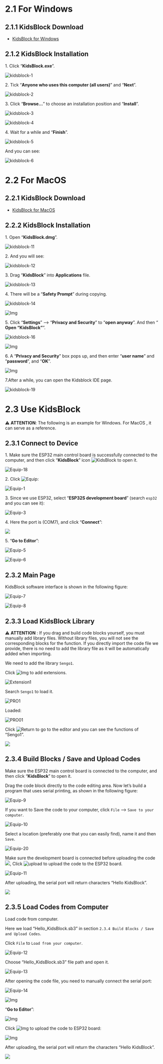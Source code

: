 # 2.1 For Windows

## 2.1.1 KidsBlock  Download

* [KidsBlock for Windows](https://xiazai.keyesrobot.cn/KidsBlock.exe)

## 2.1.2 KidsBlock Installation

1\. Click “**KidsBlock.exe**”.

![kidsblock-1](./media/kidsblock-1.png)

2\. Tick “**Anyone who uses this computer (all users)**”  and “**Next**”.

![kidsblock-2](./media/kidsblock-2.png)

3\. Click “**Browse...**” to choose an installation position and “**Install**”.

![kidsblock-3](./media/kidsblock-3.png)

![kidsblock-4](./media/kidsblock-4.png)

4\. Wait for a while and “**Finish**”.

![kidsblock-5](./media/kidsblock-5.png)

And you can see:

![kidsblock-6](./media/kidsblock-6.png)

# 2.2 For MacOS

## 2.2.1 KidsBlock Download

* [KidsBlock for MacOS](https://xiazai.keyesrobot.cn/KidsBlock.dmg)

## 2.2.2 KidsBlock Installation

1\. Open “**KidsBlock.dmg**”.

![kidsblock-11](./media/kidsblock-11.png)



2\. And you will see:

![kidsblock-12](./media/kidsblock-12.png)



3\. Drag “**KidsBlock**” into **Applications** file.

![kidsblock-13](./media/kidsblock-13.png)

4\. There will be a “**Safety Prompt**” during copying.

![kidsblock-14](./media/kidsblock-14.png)

![Img](./media/kidsblock-15.png)

5\.  Click “**Settings**” –> “**Privacy and Security**” to “**open anyway**”. And then “ **Open “KidsBlock”**”.

![kidsblock-16](./media/kidsblock-16.png)

![Img](./media/kidsblock-17.png)

6\. A “**Privacy and Security**” box pops up, and then enter “**user name**” and “**password**”, and “**OK**”.

![Img](./media/kidsblock-18.png)

7.After a while, you can open the Kidsblock IDE page.

![kidsblock-19](./media/kidsblock-19.png)

# 2.3 Use KidsBlock

⚠️ **ATTENTION**: The following is an example for Windows. For MacOS , it can serve as a reference.

## 2.3.1 Connect to Device

1\. Make sure the ESP32 main control board is successfully connected to the computer, and then click “**KidsBlock**” icon ![KidsBlock](./media/KidsBlock.png) to open it.

![Equip-18](./media/Equip-18.png)

2\. Click ![Equip](./media/Equip.png):

![Equip-1](./media/Equip-1.png)

3\. Since we use ESP32, select “**ESP32S development board**” (search `esp32` and you can see it):

![Equip-3](./media/Equip-3.png)

4\. Here the port is (COM7), and click “**Connect**”:

![](./media/Equip-4.png)

5\. “**Go to Editor**”:

![Equip-5](./media/Equip-5.png)

![Equip-6](./media/Equip-6.png)



## 2.3.2 Main Page

KidsBlock software interface is shown in the following figure:

![Equip-7](./media/Equip-7.png)

![Equip-8](./media/Equip-8.png)



## 2.3.3 Load KidsBlock Library

⚠️ **ATTENTION** : If you drag and build code blocks yourself, you must manually add library files. Without library files, you will not see the corresponding blocks for the function. If you directly import the code file we provide, there is no need to add the library file as it will be automatically added when importing.

We need to add the library `Sengo1`.

Click ![Img](./media/Extension.png) to add extensions.

![Extension1](./media/Extension1.png)

Search `Sengo1` to load it.

![PRO1](./media/PRO1.png)

Loaded:

![PRO01](./media/PRO01.png)

Click ![Return](./media/Return.png) to go to the editor and you can see the functions of “Sengo1”.

![](./media/Equip-19.png)

## 2.3.4 Build Blocks / Save and Upload Codes

Make sure the ESP32 main control board is connected to the computer, and then click “**KidsBlock**” to open it.

Drag the code block directly to the code editing area. Now let’s build a program that uses serial printing, as shown in the following figure:

![Equip-9](./media/Equip-9.gif)

If you want to Save the code to your computer, click `File` –> `Save to your computer`.

![Equip-10](./media/Equip-10.png)

Select a location (preferably one that you can easily find), name it and then `Save`.

![Equip-20](./media/Equip-20.png)

Make sure the development board is connected before uploading the code ![](./media/Equip-15.png), Click ![upload](./media/upload.png) to upload the code to the ESP32 board.

![Equip-11](./media/Equip-11.png)

After uploading, the serial port will return characters “Hello KidsBlock”.

![](./media/Equip-16.png)

## 2.3.5 Load Codes from Computer

Load code from computer. 

Here we load “Hello_KidsBlock.sb3” in section `2.3.4 Build Blocks / Save and Upload Codes`. 

Click `File` to `Load from your computer`.

![Equip-12](./media/Equip-12.png)

Choose “Hello_KidsBlock.sb3” file path and open it.

![Equip-13](./media/Equip-13.png)

After opening the code file, you need to manually connect the serial port:

![Equip-14](./media/Equip-14.png)

![Img](./media/Equip-4.png)

“**Go to Editor**”:

![Img](./media/Equip-5.png)

Click ![Img](./media/upload.png) to upload the code to ESP32 board:

![Img](./media/Equip-11.png)

After uploading, the serial port will return the characters “Hello KidsBlock”.

![](./media/Equip-16.png)